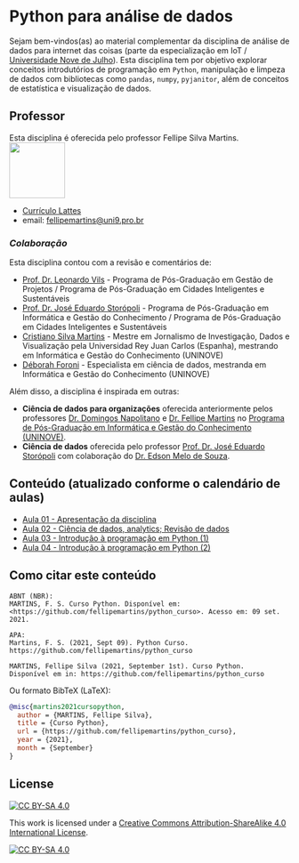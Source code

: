 # Python para análise de dados

Sejam bem-vindos(as) ao material complementar da disciplina de análise de dados para internet das coisas (parte da especialização em IoT / [Universidade Nove de Julho](uninove.br)). Esta disciplina tem por objetivo explorar conceitos introdutórios de programação em `Python`, manipulação e limpeza de dados com bibliotecas como `pandas`, `numpy`, `pyjanitor`, além de conceitos de estatística e visualização de dados.

## Professor
Esta disciplina é oferecida pelo professor Fellipe Silva Martins. <br>
<img src="http://servicosweb.cnpq.br/wspessoa/servletrecuperafoto?tipo=1&id=K4240645Z2" width="100" align="center"/>

* [Currículo Lattes](http://lattes.cnpq.br/7912881403948084)
* email: fellipemartins@uni9.pro.br

### *Colaboração*
Esta disciplina contou com a revisão e comentários de:
* [Prof. Dr. Leonardo Vils](http://lattes.cnpq.br/3969955798466284) - Programa de Pós-Graduação em Gestão de Projetos / Programa de Pós-Graduação em Cidades Inteligentes e Sustentáveis
* [Prof. Dr. José Eduardo Storópoli](http://lattes.cnpq.br/2281909649311607) - Programa de Pós-Graduação em Informática e Gestão do Conhecimento / Programa de Pós-Graduação em Cidades Inteligentes e Sustentáveis
* [Cristiano Silva Martins](http://lattes.cnpq.br/2134033520588291) - Mestre em Jornalismo de Investigação, Dados e Visualização pela Universidad Rey Juan Carlos (Espanha), mestrando em Informática e Gestão do Conhecimento (UNINOVE)
* [Déborah Foroni](http://lattes.cnpq.br/4356168879181955) - Especialista em ciência de dados, mestranda em Informática e Gestão do Conhecimento (UNINOVE)

Além disso, a disciplina é inspirada em outras:
* **Ciência de dados para organizações** oferecida anteriormente pelos professores [Dr. Domingos Napolitano](http://lattes.cnpq.br/0433818215929535) e [Dr. Fellipe Martins](http://lattes.cnpq.br/7912881403948084) no [Programa de Pós-Graduação em Informática e Gestão do Conhecimento (UNINOVE)](https://www.uninove.br/cursos/mestrado-e-doutorado/presencial/mestrado-e-doutorado-em-inform%C3%A1tica-e-gest%C3%A3o-do-conhecimento).
* **Ciência de dados** oferecida pelo professor [Prof. Dr. José Eduardo Storópoli](http://lattes.cnpq.br/2281909649311607) com colaboração do [Dr. Edson Melo de Souza](http://lattes.cnpq.br/2641658716558510).

## Conteúdo (atualizado conforme o calendário de aulas)
* [Aula 01 - Apresentação da disciplina](https://nbviewer.org/github/fellipemartins/python_curso/blob/main/Aula%2001%20-%20Apresenta%C3%A7%C3%A3o%20da%20disciplina.ipynb)
* [Aula 02 - Ciência de dados, analytics; Revisão de dados](https://nbviewer.org/github/fellipemartins/python_curso/blob/main/Aula%2002%20-%20Ci%C3%AAncia%20de%20dados%2C%20analytics%3B%20Revis%C3%A3o%20de%20dados.ipynb)
* [Aula 03 - Introdução à programação em Python (1)](https://nbviewer.org/github/fellipemartins/python_curso/blob/main/Aula%2003%20-%20Introdu%C3%A7%C3%A3o%20%C3%A0%20programa%C3%A7%C3%A3o%20em%20Python%20%281%29.ipynb)
* [Aula 04 - Introdução à programação em Python (2)](https://nbviewer.org/github/fellipemartins/python_curso/blob/main/Aula%2004%20-%20Introdu%C3%A7%C3%A3o%20%C3%A0%20programa%C3%A7%C3%A3o%20em%20Python%20%282%29.ipynb)

## Como citar este conteúdo
```plain text
ABNT (NBR):
MARTINS, F. S. Curso Python. Disponível em: <https://github.com/fellipemartins/python_curso>. Acesso em: 09 set. 2021.

APA:
Martins, F. S. (2021, Sept 09). Python Curso. https://github.com/fellipemartins/python_curso

MARTINS, Fellipe Silva (2021, September 1st). Curso Python.
Disponível em in: https://github.com/fellipemartins/python_curso
```

Ou formato BibTeX (LaTeX):
```bibtex
@misc{martins2021cursopython,
  author = {MARTINS, Fellipe Silva},
  title = {Curso Python},
  url = {https://github.com/fellipemartins/python_curso},
  year = {2021},
  month = {September}
}
```


## License

[![CC BY-SA 4.0][cc-by-sa-shield]][cc-by-sa]

This work is licensed under a
[Creative Commons Attribution-ShareAlike 4.0 International License][cc-by-sa].

[![CC BY-SA 4.0][cc-by-sa-image]][cc-by-sa]

[cc-by-sa]: http://creativecommons.org/licenses/by-sa/4.0/
[cc-by-sa-image]: https://licensebuttons.net/l/by-sa/4.0/88x31.png
[cc-by-sa-shield]: https://img.shields.io/badge/License-CC%20BY--SA%204.0-lightgrey.svg
